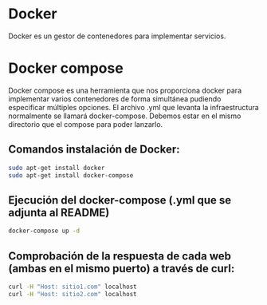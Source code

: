 # Docker 
Docker es un gestor de contenedores para implementar servicios.

# Docker compose 
Docker compose es una herramienta que nos proporciona docker para implementar 
varios contenedores de forma simultánea pudiendo especificar múltiples opciones.
El archivo .yml que levanta la infraestructura normalmente se llamará docker-compose.
Debemos estar en el mismo directorio que el compose para poder lanzarlo.

## Comandos instalación de Docker:

```bash
sudo apt-get install docker
sudo apt-get install docker-compose
``` 


## Ejecución del docker-compose (.yml que se adjunta al README)

```bash
docker-compose up -d
```

## Comprobación de la respuesta de cada web (ambas en el mismo puerto) a través de curl:

```bash
curl -H "Host: sitio1.com" localhost
curl -H "Host: sitio2.com" localhost
``` 
